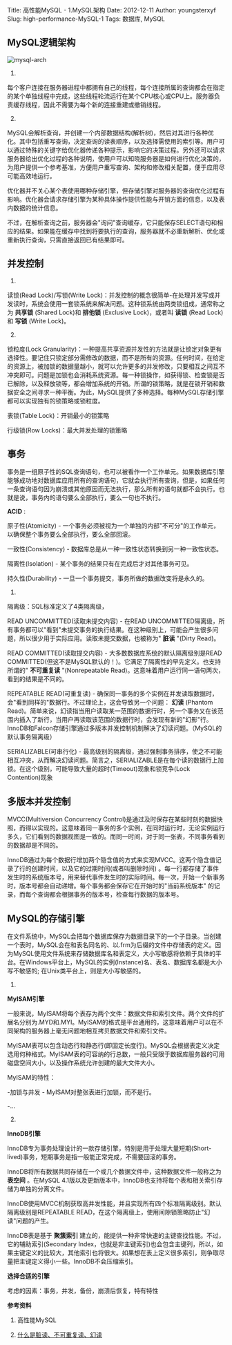 Title: 高性能MySQL - 1.MySQL架构
Date: 2012-12-11
Author: youngsterxyf
Slug: high-performance-MySQL-1
Tags: 数据库, MySQL

MySQL逻辑架构
------------------

![mysql-arch](https://raw.githubusercontent.com/youngsterxyf/youngsterxyf.github.com/master/assets/uploads/pics/mysql-arch.jpg)

1.
每个客户连接在服务器进程中都拥有自己的线程，每个连接所属的查询都会在指定的某个单独线程中完成，这些线程轮流运行在某个CPU核心或CPU上。服务器负责缓存线程，因此不需要为每个新的连接重建或撤销线程。

2.
MySQL会解析查询，并创建一个内部数据结构(解析树)，然后对其进行各种优化。其中包括重写查询，决定查询的读表顺序，以及选择需使用的索引等。用户可以通过特殊的关键字给优化器传递各种提示，影响它的决策过程。另外还可以请求服务器给出优化过程的各种说明，使用户可以知晓服务器是如何进行优化决策的，为用户提供一个参考基准，方便用户重写查询、架构和修改相关配置，便于应用尽可能高效地运行。

优化器并不关心某个表使用哪种存储引擎，但存储引擎对服务器的查询优化过程有影响。优化器会请求存储引擎为某种具体操作提供性能与开销方面的信息，以及表内数据的统计信息。

不过，在解析查询之前，服务器会"询问"查询缓存，它只能保存SELECT语句和相应的结果。如果能在缓存中找到将要执行的查询，服务器就不必重新解析、优化或重新执行查询，只需直接返回已有结果即可。


并发控制
--------------

1.
读锁(Read Lock)/写锁(Write Lock)：并发控制的概念很简单-在处理并发写或并发读时，系统会使用一套锁系统来解决问题。这种锁系统由两类锁组成，通常称之为 **共享锁** (Shared Lock)和 **排他锁** (Exclusive Lock)，或者叫 **读锁** (Read Lock)和 **写锁** (Write Lock)。

2.
锁粒度(Lock Granularity)：一种提高共享资源并发性的方法就是让锁定对象更有选择性。要记住只锁定部分需修改的数据，而不是所有的资源。任何时间，在给定的资源上，被加锁的数据量越小，就可以允许更多的并发修改，只要相互之间互不冲突即可。问题是加锁也会消耗系统资源。每一种锁操作，如获得锁、检查锁是否已解除，以及释放锁等，都会增加系统的开销。所谓的锁策略，就是在锁开销和数据安全之间寻求一种平衡。为此，MySQL提供了多种选择。每种MySQL存储引擎都可以实现独有的锁策略或锁粒度。

表锁(Table Lock)：开销最小的锁策略

行级锁(Row Locks)：最大并发处理的锁策略


事务
------------

事务是一组原子性的SQL查询语句，也可以被看作一个工作单元。如果数据库引擎能够成功地对数据库应用所有的查询语句，它就会执行所有查询，但是，如果任何一条查询语句因为崩溃或其他原因而无法执行，那么所有的语句就都不会执行。也就是说，事务内的语句要么全部执行，要么一句也不执行。

**ACID** :

原子性(Atomicity) - 一个事务必须被视为一个单独的内部"不可分"的工作单元，以确保整个事务要么全部执行，要么全部回滚。

一致性(Consistency) - 数据库总是从一种一致性状态转换到另一种一致性状态。

隔离性(Isolation) - 某个事务的结果只有在完成后才对其他事务可见。

持久性(Durability) - 一旦一个事务提交，事务所做的数据改变将是永久的。

1.
隔离级：SQL标准定义了4类隔离级，

READ UNCOMMITTED(读取未提交内容) - 在READ UNCOMMITTED隔离级，所有事务都可以"看到"未提交事务的执行结果。在这种级别上，可能会产生很多问题，所以很少用于实际应用。读取未提交数据，也被称为" **脏读** "(Dirty Read)。

READ COMMITTED(读取提交内容) - 大多数数据库系统的默认隔离级别是READ COMMITTED(但这不是MySQL默认的！)。它满足了隔离性的早先定义。也支持所谓的" **不可重复读** "(Nonrepeatable Read)。这意味着用户运行同一语句两次，看到的结果是不同的。

REPEATABLE READ(可重复读) - 确保同一事务的多个实例在并发读取数据时，会"看到同样的"数据行。不过理论上，这会导致另一个问题： **幻读** (Phantom Read)。简单来说，幻读指当用户读取某一范围的数据行时，另一个事务又在该范围内插入了新行，当用户再读取该范围的数据行时，会发现有新的"幻影"行。InnoDB和Falcon存储引擎通过多版本并发控制机制解决了幻读问题。（MySQL的默认事务隔离级）

SERIALIZABLE(可串行化) - 最高级别的隔离级，通过强制事务排序，使之不可能相互冲突，从而解决幻读问题。简言之，SERIALIZABLE是在每个读的数据行上加锁。在这个级别，可能导致大量的超时(Timeout)现象和锁竞争(Lock Contention)现象


多版本并发控制
------------------

MVCC(Multiversion Concurrency Control)是通过及时保存在某些时刻的数据快照，而得以实现的。这意味着同一事务的多个实例，在同时运行时，无论实例运行多久，它们看到的数据视图是一致的。而同一时间，对于同一张表，不同事务看到的数据却是不同的。

InnoDB通过为每个数据行增加两个隐含值的方式来实现MVCC。这两个隐含值记录了行的创建时间，以及它的过期时间(或者叫删除时间)
。每一行都存储了事件发生时的系统版本号，用来替代事件发生时的实际时间。每一次，开始一个新事务时，版本号都会自动递增。每个事务都会保存它在开始时的"当前系统版本"
的记录，而每个查询都会根据事务的版本号，检查每行数据的版本号。


MySQL的存储引擎
-----------------

在文件系统中，MySQL会把每个数据库保存为数据目录下的一个子目录。当创建一个表时，MySQL会在和表名同名的、以.frm为后缀的文件中存储表的定义。因为MySQL使用文件系统来存储数据库名和表定义，大小写敏感将依赖于具体的平台。在Windows平台上，MySQL的实例(Instance)名、表名、数据库名都是大小写不敏感的; 在Unix类平台上，则是大小写敏感的。

1.
**MyISAM引擎**

一般来说，MyISAM将每个表存为两个文件：数据文件和索引文件。两个文件的扩展名分别为.MYD和.MYI。MyISAM的格式是平台通用的，这意味着用户可以在不同架构的服务器上毫无问题地相互拷贝数据文件和索引文件。

MyISAM表可以包含动态行和静态行(即固定长度行)。MySQL会根据表定义决定选用何种格式。MyISAM表的可容纳的行总数，一般只受限于数据库服务器的可用磁盘空间大小，以及操作系统允许创建的最大文件大小。

MyISAM的特性：

-加锁与并发 - MyISAM对整张表进行加锁，而不是行。

-...


2.
**InnoDB引擎**

InnoDB专为事务处理设计的一款存储引擎，特别是用于处理大量短期(Short-lived)事务，短期事务是指一般能正常完成，不需要回滚的事务。

InnoDB将所有数据共同存储在一个或几个数据文件中，这种数据文件一般称之为 **表空间** 。在MySQL 4.1版以及更新版本中，InnoDB也支持将每个表和相关索引存储为单独的分离文件。

InnoDB使用MVCC机制获取高并发性能，并且实现所有四个标准隔离级别。默认隔离级别是REPEATABLE READ，在这个隔离级上，使用间隙锁策略防止"幻读"问题的产生。

InnoDB表是基于 **聚簇索引**
建立的，能提供一种非常快速的主键查找性能。不过，它的辅助索引(Secondary Index，也就是非主键索引)也会包含主键列，所以，如果主键定义的比较大，其他索引也将很大。如果想在表上定义很多索引，则争取尽量把主键定义得小一些。InnoDB不会压缩索引。


**选择合适的引擎**

考虑的因素：事务，并发，备份，崩溃后恢复，特有特性

**参考资料**

1. 高性能MySQL

2. [什么是脏读、不可重复读、幻读](http://cupoy.iteye.com/blog/251796)
